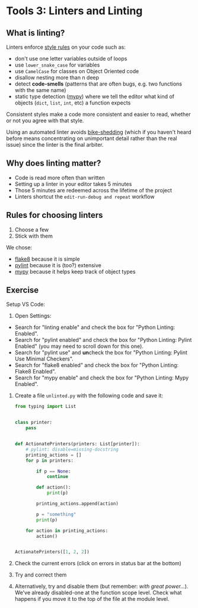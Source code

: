 # Tools 3: Linters and Linting

## What is linting?

Linters enforce [style rules](https://lintlyci.github.io/Flake8Rules/) on your
code such as:

- don't use one letter variables outside of loops
- use `lower_snake_case` for variables
- use `CamelCase` for classes on Object Oriented code
- disallow nesting more than n deep
- detect **code-smells** (patterns that are often bugs, e.g. two functions with the
  same name)
- static type detection ([mypy](http://mypy-lang.org/)) where we tell the editor
  what kind of objects (`dict`, `list`, `int`, etc) a function expects

Consistent styles make a code more consistent and easier to read, whether or not
you agree with that style. 

Using an automated linter avoids [bike-shedding](https://no-kill-switch.ghost.io/bike-shedding-how-mature-are-you-as-an-engineer/) (which if you haven't heard before means concentrating on unimportant detail rather than the real issue) since the linter is the final arbiter.

## Why does linting matter?

- Code is read more often than written
- Setting up a linter in your editor takes 5 minutes
- Those 5 minutes are redeemed across the lifetime of the project
- Linters shortcut the `edit-run-debug and repeat` workflow

## Rules for choosing linters

1. Choose a few
1. Stick with them

We chose:

- [flake8](https://flake8.pycqa.org/en/latest/) because it is simple
- [pylint](https://www.pylint.org/) because it is (too?) extensive
- [mypy](http://mypy-lang.org/) because it helps keep track of object types

## Exercise

Setup VS Code:

1. Open Settings:
  - Search for "linting enable" and check the box for "Python Linting:
  Enabled".
  - Search for "pylint enabled" and check the box for "Python Linting:
  Pylint Enabled" (you may need to scroll down for this one).
  - Search for "pylint use" and **un**check the box for "Python Linting:
  Pylint Use Minimal Checkers".
  - Search for "flake8 enabled" and check the box for "Python Linting: Flake8
  Enabled".
  - Search for "mypy enable" and check the box for "Python Linting: Mypy
  Enabled".
1. Create a file `unlinted.py` with the following code and save it:

   ```python
   from typing import List


   class printer:
       pass


   def ActionatePrinters(printers: List[printer]):
       # pylint: disable=missing-docstring
       printing_actions = []
       for p in printers:

           if p == None:
               continue

           def action():
               print(p)

           printing_actions.append(action)

           p = "something"
           print(p)

       for action in printing_actions:
           action()


   ActionatePrinters([1, 2, 2])
   ```

1. Check the current errors (click on errors in status bar at the bottom)
1. Try and correct them
1. Alternatively, try and disable them (but remember: _with great power..._).
   We've already disabled-one at the function scope level. Check what happens
   if you move it to the top of the file at the module level.
